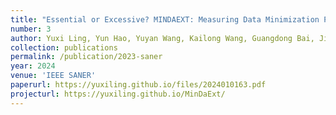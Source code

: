 ```yaml
---
title: "Essential or Excessive? MINDAEXT: Measuring Data Minimization Practices among Browser Extensions"
number: 3
author: Yuxi Ling, Yun Hao, Yuyan Wang, Kailong Wang, Guangdong Bai, Jin Song Dong
collection: publications
permalink: /publication/2023-saner
year: 2024
venue: 'IEEE SANER'
paperurl: https://yuxiling.github.io/files/2024010163.pdf
projecturl: https://yuxiling.github.io/MinDaExt/
---
```

